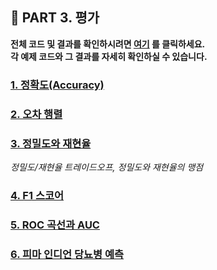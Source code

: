 <h2>📌 PART 3. 평가</h2>

**전체 코드 및 결과를 확인하시려면 [여기](https://github.com/tae2On/Technical_Books_Notes/blob/main/%ED%8C%8C%EC%9D%B4%EC%8D%AC%20%EB%A8%B8%EC%8B%A0%EB%9F%AC%EB%8B%9D%20%EC%99%84%EB%B2%BD%20%EA%B0%80%EC%9D%B4%EB%93%9C/03.%20%ED%8F%89%EA%B0%80/%ED%8F%89%EA%B0%80.ipynb "전체 코드 보기") 를 클릭하세요.<br> 각 예제 코드와 그 결과를 자세히 확인하실 수 있습니다.**

<h3><a href="https://github.com/tae2On/Technical_Books_Notes/blob/main/%ED%8C%8C%EC%9D%B4%EC%8D%AC%20%EB%A8%B8%EC%8B%A0%EB%9F%AC%EB%8B%9D%20%EC%99%84%EB%B2%BD%20%EA%B0%80%EC%9D%B4%EB%93%9C/03.%20%ED%8F%89%EA%B0%80/1.%20%EC%A0%95%ED%99%95%EB%8F%84(Accuracy).md">1. 정확도(Accuracy)</a></h3>

<h3><a href="https://github.com/tae2On/Technical_Books_Notes/blob/main/%ED%8C%8C%EC%9D%B4%EC%8D%AC%20%EB%A8%B8%EC%8B%A0%EB%9F%AC%EB%8B%9D%20%EC%99%84%EB%B2%BD%20%EA%B0%80%EC%9D%B4%EB%93%9C/03.%20%ED%8F%89%EA%B0%80/2.%20%EC%98%A4%EC%B0%A8%ED%96%89%EB%A0%AC.md">2. 오차 행렬</a></h3>

<h3><a href="https://github.com/tae2On/Technical_Books_Notes/blob/main/%ED%8C%8C%EC%9D%B4%EC%8D%AC%20%EB%A8%B8%EC%8B%A0%EB%9F%AC%EB%8B%9D%20%EC%99%84%EB%B2%BD%20%EA%B0%80%EC%9D%B4%EB%93%9C/03.%20%ED%8F%89%EA%B0%80/3.%20%EC%A0%95%EB%B0%80%EB%8F%84%EC%99%80%20%EC%9E%AC%ED%98%84%EC%9C%A8.md">3. 정밀도와 재현율</a></h3>

*정밀도/재현율 트레이드오프, 정밀도와 재현율의 맹점*

<h3><a href="https://github.com/tae2On/Technical_Books_Notes/blob/main/%ED%8C%8C%EC%9D%B4%EC%8D%AC%20%EB%A8%B8%EC%8B%A0%EB%9F%AC%EB%8B%9D%20%EC%99%84%EB%B2%BD%20%EA%B0%80%EC%9D%B4%EB%93%9C/03.%20%ED%8F%89%EA%B0%80/4.%20F1%20%EC%8A%A4%EC%BD%94%EC%96%B4.md">4. F1 스코어</a></h3>

<h3><a href="https://github.com/tae2On/Technical_Books_Notes/blob/main/%ED%8C%8C%EC%9D%B4%EC%8D%AC%20%EB%A8%B8%EC%8B%A0%EB%9F%AC%EB%8B%9D%20%EC%99%84%EB%B2%BD%20%EA%B0%80%EC%9D%B4%EB%93%9C/03.%20%ED%8F%89%EA%B0%80/5.%20ROC%20%EA%B3%A1%EC%84%A0%EA%B3%BC%20AUC.md">5. ROC 곡선과 AUC</a></h3>

<h3><a href="https://github.com/tae2On/Technical_Books_Notes/blob/main/%ED%8C%8C%EC%9D%B4%EC%8D%AC%20%EB%A8%B8%EC%8B%A0%EB%9F%AC%EB%8B%9D%20%EC%99%84%EB%B2%BD%20%EA%B0%80%EC%9D%B4%EB%93%9C/03.%20%ED%8F%89%EA%B0%80/6.%20%ED%94%BC%EB%A7%88%20%EC%9D%B8%EB%94%94%EC%96%B8%20%EB%8B%B9%EB%87%A8%EB%B3%91%20%EC%98%88%EC%B8%A1.md">6. 피마 인디언 당뇨병 예측</a></h3>

